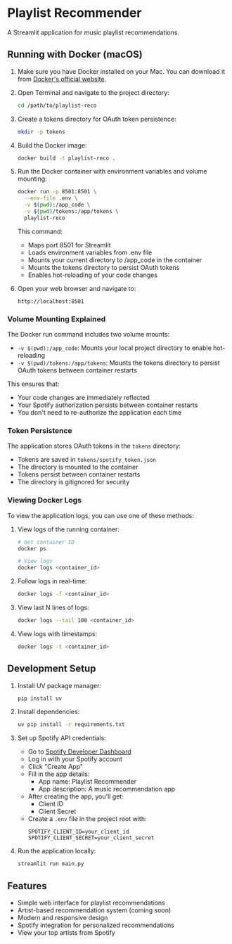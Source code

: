 # Playlist Recommender

A Streamlit application for music playlist recommendations.

## Running with Docker (macOS)

1. Make sure you have Docker installed on your Mac. You can download it from [Docker's official website](https://www.docker.com/products/docker-desktop).

2. Open Terminal and navigate to the project directory:
   ```bash
   cd /path/to/playlist-reco
   ```

3. Create a tokens directory for OAuth token persistence:
   ```bash
   mkdir -p tokens
   ```

4. Build the Docker image:
   ```bash
   docker build -t playlist-reco .
   ```

5. Run the Docker container with environment variables and volume mounting:
   ```bash
   docker run -p 8501:8501 \
     --env-file .env \
     -v $(pwd):/app_code \
     -v $(pwd)/tokens:/app/tokens \
     playlist-reco
   ```

   This command:
   - Maps port 8501 for Streamlit
   - Loads environment variables from .env file
   - Mounts your current directory to /app_code in the container
   - Mounts the tokens directory to persist OAuth tokens
   - Enables hot-reloading of your code changes

6. Open your web browser and navigate to:
   ```
   http://localhost:8501
   ```

### Volume Mounting Explained

The Docker run command includes two volume mounts:
- `-v $(pwd):/app_code`: Mounts your local project directory to enable hot-reloading
- `-v $(pwd)/tokens:/app/tokens`: Mounts the tokens directory to persist OAuth tokens between container restarts

This ensures that:
- Your code changes are immediately reflected
- Your Spotify authorization persists between container restarts
- You don't need to re-authorize the application each time

### Token Persistence

The application stores OAuth tokens in the `tokens` directory:
- Tokens are saved in `tokens/spotify_token.json`
- The directory is mounted to the container
- Tokens persist between container restarts
- The directory is gitignored for security

### Viewing Docker Logs

To view the application logs, you can use one of these methods:

1. View logs of the running container:
   ```bash
   # Get container ID
   docker ps
   
   # View logs
   docker logs <container_id>
   ```

2. Follow logs in real-time:
   ```bash
   docker logs -f <container_id>
   ```

3. View last N lines of logs:
   ```bash
   docker logs --tail 100 <container_id>
   ```

4. View logs with timestamps:
   ```bash
   docker logs -t <container_id>
   ```

## Development Setup

1. Install UV package manager:
   ```bash
   pip install uv
   ```

2. Install dependencies:
   ```bash
   uv pip install -r requirements.txt
   ```

3. Set up Spotify API credentials:
   - Go to [Spotify Developer Dashboard](https://developer.spotify.com/dashboard)
   - Log in with your Spotify account
   - Click "Create App"
   - Fill in the app details:
     - App name: Playlist Recommender
     - App description: A music recommendation app
   - After creating the app, you'll get:
     - Client ID
     - Client Secret
   - Create a `.env` file in the project root with:
     ```
     SPOTIFY_CLIENT_ID=your_client_id
     SPOTIFY_CLIENT_SECRET=your_client_secret
     ```

4. Run the application locally:
   ```bash
   streamlit run main.py
   ```

## Features

- Simple web interface for playlist recommendations
- Artist-based recommendation system (coming soon)
- Modern and responsive design
- Spotify integration for personalized recommendations
- View your top artists from Spotify 